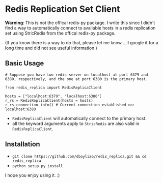 # Redis Replication Set Client

**Warning**: This is not the offical redis-py package. I write this since I didn't find a way to automatically connect to available hosts in a redis replication set using StricRedis from the offical redis-py package.

(If you know there is a way to do that, please let me know.....I google it for a long time and did not see useful information.)


## Basic Usage

```
# Suppose you have two redis-server on localhost at port 6379 and 6380, respectively, and the one at port 6380 is the primary host.

from redis_replica import RedisReplicaClient

hosts = ["localhost:6379", "localhost:6380"]
r_rs = RedisReplicaClient(hosts = hosts)
r_rs.connection_info() # Current connection established on: localhost:6380
```

- `RedisReplicaClient` will automatically connect to the primary host.
- all the keyword arguments apply to `StricRedis` are also valid in `RedisReplicaClient`.

## Installation

- `git clone https://github.com/dboyliao/redis_replica.git && cd redis_replica`
- `python setup.py install`


I hope you enjoy using it. :)
